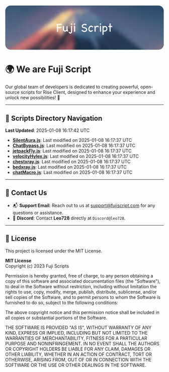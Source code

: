![Banner](.github/b.webp)

# 🌍 **We are Fuji Script**

Our global team of developers is dedicated to creating powerful, open-source scripts for Rise Client, designed to enhance your experience and unlock new possibilities! 🌟

---
<!-- SCRIPTS_NAVIGATION_START -->
## 📂 **Scripts Directory Navigation**

**Last Updated**: 2025-01-08 16:17:42 UTC

- **[SilentAura.js](scripts/SilentAura.js)**: Last modified on 2025-01-08 16:17:37 UTC
- **[ChatBypass.js](scripts/ChatBypass.js)**: Last modified on 2025-01-08 16:17:37 UTC
- **[jetpackFly.js](scripts/jetpackFly.js)**: Last modified on 2025-01-08 16:17:37 UTC
- **[velocityHylex.js](scripts/velocityHylex.js)**: Last modified on 2025-01-08 16:17:37 UTC
- **[chestxray.js](scripts/chestxray.js)**: Last modified on 2025-01-08 16:17:37 UTC
- **[bedxray.js](scripts/bedxray.js)**: Last modified on 2025-01-08 16:17:37 UTC
- **[chatMacro.js](scripts/chatMacro.js)**: Last modified on 2025-01-08 16:17:37 UTC

<!-- SCRIPTS_NAVIGATION_END -->

---

## 💬 **Contact Us**  
- 📬 **Support Email**: Reach out to us at [support@fujiscript.com](mailto:support@fujiscript.com) for any questions or assistance.  
- 💬 **Discord**: Contact **Leo728** directly at `Discord@leo728`.

---

## 📜 **License**

This project is licensed under the MIT License.  

**MIT License**  
Copyright (c) 2023 Fuji Scripts  

Permission is hereby granted, free of charge, to any person obtaining a copy of this software and associated documentation files (the "Software"), to deal in the Software without restriction, including without limitation the rights to use, copy, modify, merge, publish, distribute, sublicense, and/or sell copies of the Software, and to permit persons to whom the Software is furnished to do so, subject to the following conditions:  

The above copyright notice and this permission notice shall be included in all copies or substantial portions of the Software.  

THE SOFTWARE IS PROVIDED "AS IS", WITHOUT WARRANTY OF ANY KIND, EXPRESS OR IMPLIED, INCLUDING BUT NOT LIMITED TO THE WARRANTIES OF MERCHANTABILITY, FITNESS FOR A PARTICULAR PURPOSE AND NONINFRINGEMENT. IN NO EVENT SHALL THE AUTHORS OR COPYRIGHT HOLDERS BE LIABLE FOR ANY CLAIM, DAMAGES OR OTHER LIABILITY, WHETHER IN AN ACTION OF CONTRACT, TORT OR OTHERWISE, ARISING FROM, OUT OF OR IN CONNECTION WITH THE SOFTWARE OR THE USE OR OTHER DEALINGS IN THE SOFTWARE.  
